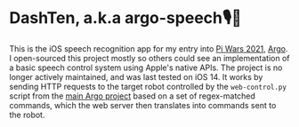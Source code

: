 # DashTen, a.k.a argo-speech🎙🤖

This is the iOS speech recognition app for my entry into [Pi Wars 2021](https://piwars.org/2021-vpw/), [Argo](https://argo-blog.netlify.app). I open-sourced this project mostly so others could see an implementation of a basic speech control system using Apple's native APIs. The project is no longer actively maintained, and was last tested on iOS 14. It works by sending HTTP requests to the target robot controlled by the `web-control.py` script from the [main Argo project](https://github.com/ostev/argo) based on a set of regex-matched commands, which the web server then translates into commands sent to the robot.
